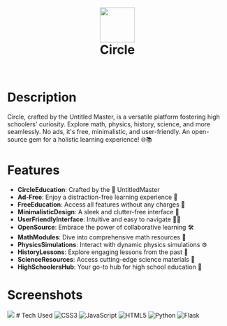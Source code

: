 <div align="center">
      <h1> <img src="https://img.icons8.com/fluency/48/circled.png" width="80px"><br/>Circle</h1>
     </div>
<p align="center"> <a href="https://untitled-master.github.io/Circle/" target="_blank"><img alt="" src="https://img.shields.io/badge/Website-EA4C89?style=normal&logo=dribbble&logoColor=white" style="vertical-align:center" /></a> <a href="https://twitter.com/untitledmaster0" target="_blank"><img alt="" src="https://img.shields.io/badge/Twitter-1DA1F2?style=normal&logo=twitter&logoColor=white" style="vertical-align:center" /></a> <a href="https://www.instagram.com/untitledmaster/" target="_blank"><img alt="" src="https://img.shields.io/badge/Instagram-E4405F?style=normal&logo=instagram&logoColor=white" style="vertical-align:center" /></a> <a href="}" target="_blank"><img alt="" src="https://img.shields.io/badge/LinkedIn-0077B5?style=normal&logo=linkedin&logoColor=white" style="vertical-align:center" /></a> </p>

# Description
Circle, crafted by the Untitled Master, is a versatile platform fostering high schoolers' curiosity. Explore math, physics, history, science, and more seamlessly. No ads, it's free, minimalistic, and user-friendly. An open-source gem for a holistic learning experience! 🌐📚

# Features
- **CircleEducation**: Crafted by the 🎨 UntitledMaster
- **Ad-Free**: Enjoy a distraction-free learning experience 🚫
- **FreeEducation**: Access all features without any charges 💸
- **MinimalisticDesign**: A sleek and clutter-free interface 🎨
- **UserFriendlyInterface**: Intuitive and easy to navigate 👩‍💻
- **OpenSource**: Embrace the power of collaborative learning 🛠️
- **MathModules**: Dive into comprehensive math resources 🧮
- **PhysicsSimulations**: Interact with dynamic physics simulations ⚙️
- **HistoryLessons**: Explore engaging lessons from the past 📜
- **ScienceResources**: Access cutting-edge science materials 🔬
- **HighSchoolersHub**: Your go-to hub for high school education 🏫
# Screenshots
 <img src="https://untitled-master.github.io/Circle/Backend/images/image.png">
# Tech Used
<img src="https://img.shields.io/badge/css3-%231572B6.svg?style=for-the-badge&logo=css3&logoColor=white" alt="CSS3">
<img src="https://img.shields.io/badge/javascript-%23323330.svg?style=for-the-badge&logo=javascript&logoColor=%23F7DF1E" alt="JavaScript">
<img src="https://img.shields.io/badge/html5-%23E34F26.svg?style=for-the-badge&logo=html5&logoColor=white" alt="HTML5">
<img src="https://img.shields.io/badge/python-3670A0?style=for-the-badge&logo=python&logoColor=ffdd54" alt="Python">
<img src="https://img.shields.io/badge/flask-%23000.svg?style=for-the-badge&logo=flask&logoColor=white" alt="Flask">


      



      
<!-- </> with 💛 by readMD (https://readmd.itsvg.in) -->
    
